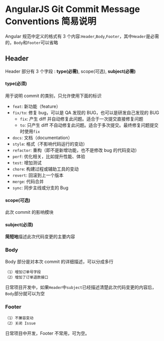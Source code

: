 # AngularJS Git Commit Message Conventions 简易说明

Angular 规范中定义的格式有 3 个内容:`Header`,`Body`,`Footer`，其中`Header`是必需的，`Body`和`Footer`可以省略

## Header

Header 部分有 3 个字段 : **type(必需)**, scope(可选), **subject(必需)**

#### type(必须)

用于说明 commit 的类别，只允许使用下面的标识

- `feat`: 新功能（feature）
- `fix/to`: 修复 bug，可以是 QA 发现的 BUG，也可以是研发自己发现的 BUG
  - `fix`: 产生 diff 并自动修复此问题。适合于一次提交直接修复问题
  - `to`: 只产生 diff 不自动修复此问题。适合于多次提交。最终修复问题提交时使用`fix`
- `docs`: 文档（documentation）
- `style`: 格式（不影响代码运行的变动）
- `refactor`: 重构（即不是新增功能，也不是修改 bug 的代码变动）
- `perf`: 优化相关，比如提升性能、体验
- `test`: 增加测试
- `chore`: 构建过程或辅助工具的变动
- `revert`: 回滚到上一个版本
- `merge`: 代码合并
- `sync`: 同步主线或分支的 Bug

#### scope(可选)

此次 commit 的影响模块

#### subject(必须)

**简短地**描述此次代码变更的主要内容

### Body

Body 部分是对本次 commit 的详细描述，可以分成多行

```text
（1）增加订单号字段
（2）增加了订单退款接口
```

日常项目开发中，如果`Header`中`subject`已经描述清楚此次代码变更的内容后，`Body`部分就可以为空

### Footer

```text
（1）不兼容变动
（2）关闭 Issue
```

日常项目中开发，Footer 不常用，可为空。
